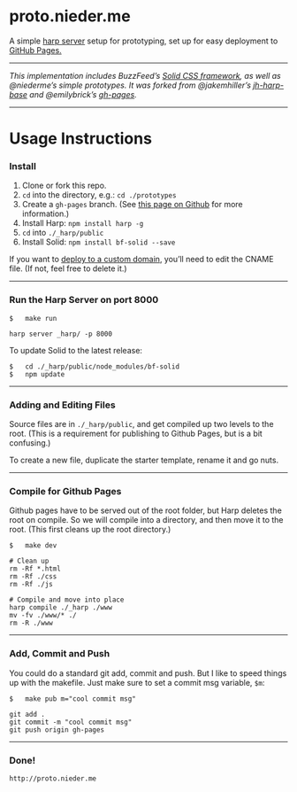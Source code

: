 # proto.nieder.me

A simple [harp server](http://harpjs.com) setup for prototyping, set up for easy deployment to [GitHub Pages.](https://help.github.com/articles/creating-project-pages-manually/) 

***

_This implementation includes BuzzFeed’s [Solid CSS framework](http://github.com/buzzfeed/solid), as well as @niederme’s simple prototypes. It was forked from @jakemhiller’s [jh-harp-base](https://github.com/jakemhiller/jh-harp-base) and @emilybrick’s [gh-pages](https://github.com/emilybrick/prototypes/tree/gh-pages)._

***

# Usage Instructions

### Install

1. Clone or fork this repo.
2. `cd` into the directory, e.g.: `cd ./prototypes`
3. Create a `gh-pages` branch. (See [this page on Github](https://help.github.com/articles/creating-project-pages-manually/) for more information.)
3. Install Harp: `npm install harp -g`
4. `cd` into `./_harp/public`
5. Install Solid: `npm install bf-solid --save`

If you want to [deploy to a custom domain](https://help.github.com/articles/setting-up-a-custom-domain-with-github-pages/), you’ll need to edit the CNAME file. (If not, feel free to delete it.)

***

### Run the Harp Server on port 8000

	$	make run
    
	harp server _harp/ -p 8000

To update Solid to the latest release:

	$	cd ./_harp/public/node_modules/bf-solid
	$	npm update

***

### Adding and Editing Files
Source files are in `./_harp/public`, and get compiled up two levels to the root. (This is a requirement for publishing to Github Pages, but is a bit confusing.)

To create a new file, duplicate the starter template, rename it and go nuts.

***

### Compile for Github Pages
Github pages have to be served out of the root folder, but Harp deletes the root on compile. So we will compile into a directory, and then move it to the root. (This first cleans up the root directory.)

	$ 	make dev
	
	# Clean up
	rm -Rf *.html
	rm -Rf ./css
	rm -Rf ./js

	# Compile and move into place
	harp compile ./_harp ./www
	mv -fv ./www/* ./
	rm -R ./www

***

### Add, Commit and Push
You could do a standard git add, commit and push. But I like to speed things up with the makefile. Just make sure to set a commit msg variable, `$m`:

	$	make pub m="cool commit msg"

	git add .
	git commit -m "cool commit msg"
	git push origin gh-pages

***
	
### Done!

	http://proto.nieder.me